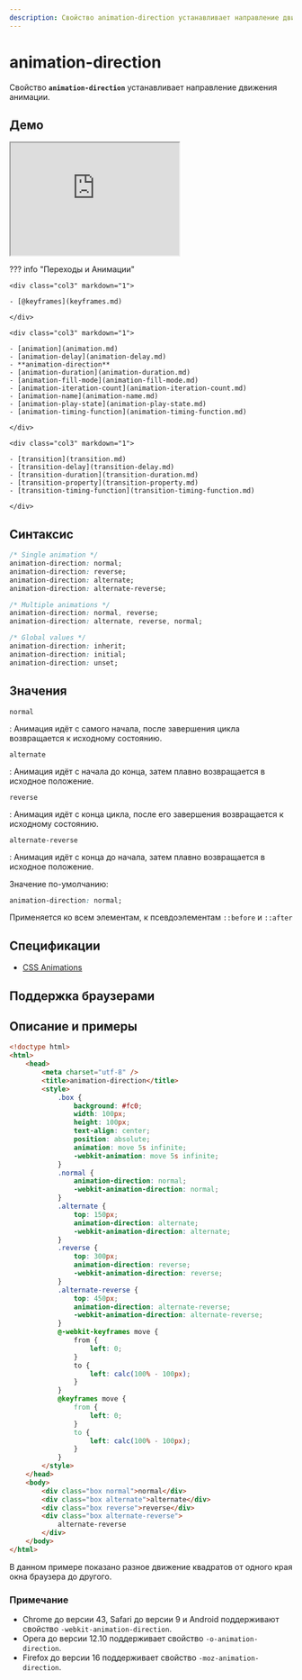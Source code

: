 ```yaml
---
description: Свойство animation-direction устанавливает направление движения анимации
---
```


# animation-direction

Свойство **`animation-direction`** устанавливает направление движения анимации.

## Демо

<iframe class="interactive is-default-height" height="200" src="https://interactive-examples.mdn.mozilla.net/pages/css/animation-direction.html" title="MDN Web Docs Interactive Example" loading="lazy" data-readystate="complete"></iframe>

??? info "Переходы и Анимации"

    <div class="col3" markdown="1">

    - [@keyframes](keyframes.md)

    </div>

    <div class="col3" markdown="1">

    - [animation](animation.md)
    - [animation-delay](animation-delay.md)
    - **animation-direction**
    - [animation-duration](animation-duration.md)
    - [animation-fill-mode](animation-fill-mode.md)
    - [animation-iteration-count](animation-iteration-count.md)
    - [animation-name](animation-name.md)
    - [animation-play-state](animation-play-state.md)
    - [animation-timing-function](animation-timing-function.md)

    </div>

    <div class="col3" markdown="1">

    - [transition](transition.md)
    - [transition-delay](transition-delay.md)
    - [transition-duration](transition-duration.md)
    - [transition-property](transition-property.md)
    - [transition-timing-function](transition-timing-function.md)

    </div>

## Синтаксис

```css
/* Single animation */
animation-direction: normal;
animation-direction: reverse;
animation-direction: alternate;
animation-direction: alternate-reverse;

/* Multiple animations */
animation-direction: normal, reverse;
animation-direction: alternate, reverse, normal;

/* Global values */
animation-direction: inherit;
animation-direction: initial;
animation-direction: unset;
```

## Значения

`normal`

: Анимация идёт с самого начала, после завершения цикла возвращается к исходному состоянию.

`alternate`

: Анимация идёт с начала до конца, затем плавно возвращается в исходное положение.

`reverse`

: Анимация идёт с конца цикла, после его завершения возвращается к исходному состоянию.

`alternate-reverse`

: Анимация идёт с конца до начала, затем плавно возвращается в исходное положение.

Значение по-умолчанию:

```css
animation-direction: normal;
```

Применяется ко всем элементам, к псевдоэлементам `::before` и `::after`

## Спецификации

-   [CSS Animations](http://dev.w3.org/csswg/css-animations/#animation-direction)

## Поддержка браузерами

<p class="ciu_embed" data-feature="css-animation" data-periods="future_1,current,past_1,past_2"></p>

## Описание и примеры

```html
<!doctype html>
<html>
    <head>
        <meta charset="utf-8" />
        <title>animation-direction</title>
        <style>
            .box {
                background: #fc0;
                width: 100px;
                height: 100px;
                text-align: center;
                position: absolute;
                animation: move 5s infinite;
                -webkit-animation: move 5s infinite;
            }
            .normal {
                animation-direction: normal;
                -webkit-animation-direction: normal;
            }
            .alternate {
                top: 150px;
                animation-direction: alternate;
                -webkit-animation-direction: alternate;
            }
            .reverse {
                top: 300px;
                animation-direction: reverse;
                -webkit-animation-direction: reverse;
            }
            .alternate-reverse {
                top: 450px;
                animation-direction: alternate-reverse;
                -webkit-animation-direction: alternate-reverse;
            }
            @-webkit-keyframes move {
                from {
                    left: 0;
                }
                to {
                    left: calc(100% - 100px);
                }
            }
            @keyframes move {
                from {
                    left: 0;
                }
                to {
                    left: calc(100% - 100px);
                }
            }
        </style>
    </head>
    <body>
        <div class="box normal">normal</div>
        <div class="box alternate">alternate</div>
        <div class="box reverse">reverse</div>
        <div class="box alternate-reverse">
            alternate-reverse
        </div>
    </body>
</html>
```

В данном примере показано разное движение квадратов от одного края окна браузера до другого.

### Примечание

-   Chrome до версии 43, Safari до версии 9 и Android поддерживают свойство `-webkit-animation-direction`.
-   Opera до версии 12.10 поддерживает свойство `-o-animation-direction`.
-   Firefox до версии 16 поддерживает свойство `-moz-animation-direction`.
